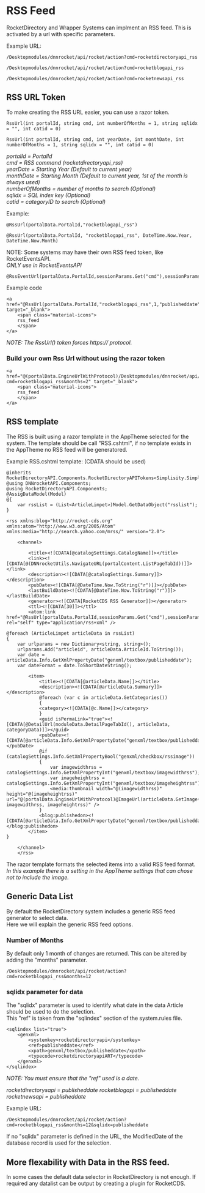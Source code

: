 ﻿# RSS Feed
RocketDirectory and Wrapper Systems can implment an RSS feed.  This is activated by a url with specific parameters.

Example URL:
```
/Desktopmodules/dnnrocket/api/rocket/action?cmd=rocketdirectoryapi_rss
```
```
/Desktopmodules/dnnrocket/api/rocket/action?cmd=rocketblogapi_rss
```
```
/Desktopmodules/dnnrocket/api/rocket/action?cmd=rocketnewsapi_rss
```
## RSS URL Token
To make creating the RSS URL easier, you can use a razor token.
```
RssUrl(int portalId, string cmd, int numberOfMonths = 1, string sqlidx = "", int catid = 0)
```
```
RssUrl(int portalId, string cmd, int yearDate, int monthDate, int numberOfMonths = 1, string sqlidx = "", int catid = 0)
```
*portalId = PortalId*  
*cmd = RSS command (rocketdirectoryapi_rss)*  
*yearDate = Starting Year (Default to current year)*  
*monthDate = Starting Month (Default to current year, 1st of the month is always used)*  
*numberOfMonths = number of months to search (Optional)*  
*sqlidx = SQL index key (Optional)*  
*catid = categoryID to search (Optional)*  

Example:
```
@RssUrl(portalData.PortalId,"rocketblogapi_rss")
```
```
@RssUrl(portalData.PortalId, "rocketblogapi_rss", DateTime.Now.Year, DateTime.Now.Month)
```

NOTE: Some systems may have their own RSS feed token, like RocketEventsAPI.  
*ONLY use in RocketEventsAPI*  
```
@RssEventUrl(portalData.PortalId,sessionParams.Get("cmd"),sessionParams.GetInt("month"),sessionParams.GetInt("year"))
```

Example code
```
<a href="@RssUrl(portalData.PortalId,"rocketblogapi_rss",1,"publisheddate",sessionParams.GetInt("blogcatid"))" target="_blank">
    <span class="material-icons">
    rss_feed
    </span>
</a>

```
*NOTE: The RssUrl() token forces https:// protocol.*  

### Build your own Rss Url without using the razor token
```
<a href="@(portalData.EngineUrlWithProtocol)/Desktopmodules/dnnrocket/api/rocket/action?cmd=rocketblogapi_rss&months=2" target="_blank">
    <span class="material-icons">
    rss_feed
    </span>
</a>
```

## RSS template
The RSS is built using a razor template in the AppTheme selected for the system.  The template should be call "RSS.cshtml", if no template exists in the AppTheme no RSS feed will be generatored.  

Example RSS.cshtml template:  (CDATA should be used)
```
@inherits RocketDirectoryAPI.Components.RocketDirectoryAPITokens<Simplisity.SimplisityRazor>
@using DNNrocketAPI.Components;
@using RocketDirectoryAPI.Components;
@AssigDataModel(Model)
@{
    var rssList = (List<ArticleLimpet>)Model.GetDataObject("rsslist");
}

<rss xmlns:blog="http://rocket-cds.org" xmlns:atom="http://www.w3.org/2005/Atom" xmlns:media="http://search.yahoo.com/mrss/" version="2.0">

    <channel>
        
        <title><![CDATA[@catalogSettings.CatalogName]]></title>
        <link><![CDATA[@(DNNrocketUtils.NavigateURL(portalContent.ListPageTabId))]]></link>
        <description><![CDATA[@catalogSettings.Summary]]></description>
        <pubDate><![CDATA[@DateTime.Now.ToString("r")]]></pubDate>
        <lastBuildDate><![CDATA[@DateTime.Now.ToString("r")]]></lastBuildDate>
        <generator><![CDATA[RocketCDS RSS Generator]]></generator>
        <ttl><![CDATA[30]]></ttl>
        <atom:link href="@RssUrl(portalData.PortalId,sessionParams.Get("cmd"),sessionParams.GetInt("year"),sessionParams.GetInt("month"),sessionParams.GetInt("months"),sessionParams.Get("sqlidx"))" rel="self" type="application/rss+xml" />

@foreach (ArticleLimpet articleData in rssList)
{
    var urlparams = new Dictionary<string, string>();
    urlparams.Add("articleid", articleData.ArticleId.ToString());
    var date = articleData.Info.GetXmlPropertyDate("genxml/textbox/publisheddate");
    var dateFormat = date.ToShortDateString();

        <item>
            <title><![CDATA[@articleData.Name]]></title>
            <description><![CDATA[@articleData.Summary]]></description>
            @foreach (var c in articleData.GetCategories())
            {
            <category><![CDATA[@c.Name]]></category>
            }
            <guid isPermaLink="true"><![CDATA[@DetailUrl(moduleData.DetailPageTabId(), articleData, categoryData)]]></guid>
            <pubDate><![CDATA[@articleData.Info.GetXmlPropertyDate("genxml/textbox/publisheddate").ToString("r")]]></pubDate>
            @if (catalogSettings.Info.GetXmlPropertyBool("genxml/checkbox/rssimage"))
            {
                var imagewidthrss = catalogSettings.Info.GetXmlPropertyInt("genxml/textbox/imagewidthrss");
                var imageheightrss = catalogSettings.Info.GetXmlPropertyInt("genxml/textbox/imageheightrss");
                <media:thumbnail width="@(imagewidthrss)" height="@(imageheightrss)" url="@(portalData.EngineUrlWithProtocol)@ImageUrl(articleData.GetImage(0).RelPath, imagewidthrss, imageheightrss)" />
            } 
            <blog:publishedon><![CDATA[@articleData.Info.GetXmlPropertyDate("genxml/textbox/publisheddate").ToString("r")]]></blog:publishedon>
        </item>
}

    </channel>
    </rss>
```

The razor template formats the selected items into a valid RSS feed format.  
*In this example there is a setting in the AppTheme settings that can chose not to include the image.*  

## Generic Data List 
By default the RocketDirectory system includes a generic RSS feed generator to select data.    
Here we will explain the generic RSS feed options.  

### Number of Months
By default only 1 month of changes are returned.  This can be altered by adding the "months" parameter.  
```
/Desktopmodules/dnnrocket/api/rocket/action?cmd=rocketblogapi_rss&months=12
```
### sqlidx parameter for data
The "sqlidx" parameter is used to identify what date in the data Article should be used to do the selection.  
This "ref" is taken from the "sqlindex" section of the system.rules file.
```
<sqlindex list="true">
	<genxml>
        <systemkey>rocketdirectoryapi</systemkey>
        <ref>publisheddate</ref>
        <xpath>genxml/textbox/publisheddate</xpath>
        <typecode>rocketdirectoryapiART</typecode>
	</genxml>
</sqlindex>
```
*NOTE: You must ensure that the "ref" used is a date.*  

*rocketdirectorysapi = publisheddate*
*rocketblogapi = publisheddate*
*rocketnewsapi = publisheddate*

Example URL:
```
/Desktopmodules/dnnrocket/api/rocket/action?cmd=rocketblogapi_rss&months=12&sqlidx=publisheddate
```
If no "sqlidx" parameter is defined in the URL, the ModifiedDate of the database record is used for the selection.  

## More flexability with Data in the RSS feed.
In some cases the default data selector in RocketDirectory is not enough.  If required any datalist can be output by creating a plugin for RocketCDS.


